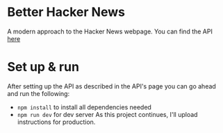# Better Hacker News
A modern approach to the Hacker News webpage. You can find the API [here](https://github.com/TolisSth/BetterHackerNews-back-end) 
# Set up & run 
After setting up the API as described in the API's page you can go ahead and run the following: 
- `npm install` to install all dependencies needed
- `npm run dev` for dev server
As this project continues, I'll upload instructions for production. 
